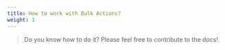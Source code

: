 ```yaml
---
title: How to work with Bulk Actions?
weight: 1
---
```


> Do you know how to do it? Please feel free to contribute to the docs!